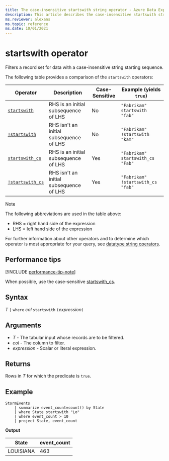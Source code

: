 ```yaml
---
title: The case-insensitive startswith string operator - Azure Data Explorer
description: This article describes the case-insensitive startswith string operator in Azure Data Explorer.
ms.reviewer: alexans
ms.topic: reference
ms.date: 10/01/2021
---
```

# startswith operator

Filters a record set for data with a case-insensitive string starting sequence.

The following table provides a comparison of the `startswith` operators:

|Operator   |Description   |Case-Sensitive  |Example (yields `true`)  |
|-----------|--------------|----------------|-------------------------|
|[`startswith`](startswith-operator.md) |RHS is an initial subsequence of LHS |No |`"Fabrikam" startswith "fab"`|
|[`!startswith`](not-startswith-operator.md) |RHS isn't an initial subsequence of LHS |No |`"Fabrikam" !startswith "kam"`|
|[`startswith_cs`](startswith-cs-operator.md)  |RHS is an initial subsequence of LHS |Yes |`"Fabrikam" startswith_cs "Fab"`|
|[`!startswith_cs`](not-startswith-cs-operator.md) |RHS isn't an initial subsequence of LHS |Yes |`"Fabrikam" !startswith_cs "fab"`|

> [!NOTE]
> The following abbreviations are used in the table above:
>
> * RHS = right hand side of the expression
> * LHS = left hand side of the expression

For further information about other operators and to determine which operator is most appropriate for your query, see [datatype string operators](datatypes-string-operators.md). 

## Performance tips

[!INCLUDE [performance-tip-note](../../includes/performance-tip-note.md)]

When possible, use the case-sensitive [startswith_cs](startswith-cs-operator.md).

## Syntax

*T* `|` `where` *col* `startswith` `(`*expression*`)`

## Arguments

* *T* - The tabular input whose records are to be filtered.
* *col* - The column to filter.
* *expression* - Scalar or literal expression.

## Returns

Rows in *T* for which the predicate is `true`.

## Example

<!-- csl: https://help.kusto.windows.net/Samples -->
```kusto
StormEvents
    | summarize event_count=count() by State
    | where State startswith "Lo"
    | where event_count > 10
    | project State, event_count
```

**Output**

|State|event_count|
|-----|-----------|
|LOUISIANA|463|  
